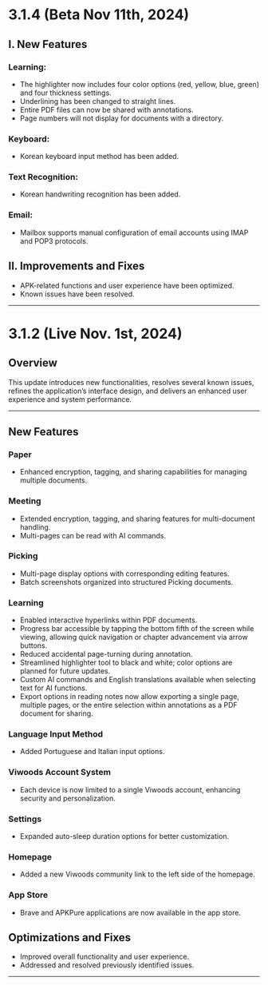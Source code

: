 # 3.1.4 (Beta Nov 11th, 2024)
## I. New Features

### **Learning:**
- The highlighter now includes four color options (red, yellow, blue, green) and four thickness settings.
- Underlining has been changed to straight lines.
- Entire PDF files can now be shared with annotations.
- Page numbers will not display for documents with a directory.

### **Keyboard:**
- Korean keyboard input method has been added.

### **Text Recognition:**
- Korean handwriting recognition has been added.

### **Email:**
- Mailbox supports manual configuration of email accounts using IMAP and POP3 protocols.


## II. Improvements and Fixes
- APK-related functions and user experience have been optimized.
- Known issues have been resolved.

---

# 3.1.2 (Live Nov. 1st, 2024)
## Overview
This update introduces new functionalities, resolves several known issues, refines the application’s interface design, and delivers an enhanced user experience and system performance.

---

## New Features

### **Paper**
- Enhanced encryption, tagging, and sharing capabilities for managing multiple documents.

### **Meeting**
- Extended encryption, tagging, and sharing features for multi-document handling.
- Multi-pages can be read with AI commands.

### **Picking**
- Multi-page display options with corresponding editing features.
- Batch screenshots organized into structured Picking documents.

### **Learning**
- Enabled interactive hyperlinks within PDF documents.
- Progress bar accessible by tapping the bottom fifth of the screen while viewing, allowing quick navigation or chapter advancement via arrow buttons.
- Reduced accidental page-turning during annotation.
- Streamlined highlighter tool to black and white; color options are planned for future updates.
- Custom AI commands and English translations available when selecting text for AI functions.
- Export options in reading notes now allow exporting a single page, multiple pages, or the entire selection within annotations as a PDF document for sharing.

### **Language Input Method**
- Added Portuguese and Italian input options.

### **Viwoods Account System**
- Each device is now limited to a single Viwoods account, enhancing security and personalization.

### **Settings**
- Expanded auto-sleep duration options for better customization.

### **Homepage**
- Added a new Viwoods community link to the left side of the homepage.

### **App Store**
- Brave and APKPure applications are now available in the app store.

## Optimizations and Fixes
- Improved overall functionality and user experience.
- Addressed and resolved previously identified issues.

___
